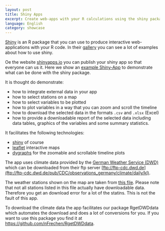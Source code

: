 ```yaml
---
layout: post
title: Shiny Apps
excerpt: Create web-apps with your R calculations using the shiny package
language: English
category: showcase
---
```


[Shiny](http://shiny.rstudio.com) is an R package that you can use to produce interactive web-applications with your R code. In their [gallery](http://shiny.rstudio.com/gallery/) you can see a lot of examples about how to use shiny.

Oe the website [shinyapps.io](http://shinyapps.io) you can publish your shiny app so that everyone can us it. Here we show an [example Shiny-App]( https://ndim.shinyapps.io/shiny-app/) to demonstrate what can be done with the shiny package.

It is thought do demonstrate:

* how to integrate external data in your app
* how to select stations on a map
* how to select variables to be plotted
* how to plot variables in a way that you can zoom and scroll the timeline
* how to download the selected data in the formats `.csv` and `.xlsx` (Excel)
* how to provide a downloadable report of the selected data including data tables, graphics of the variables and some summary statistics.

It facilitates the following technologies:

* [shiny](http://shiny.rstudio.com) of course
* [leaflet](http://rstudio.github.io/leaflet/basemaps.html) interactive maps
* [dygraphs](http://rstudio.github.io/dygraphs/) for the zoomable and scrollable timeline plots

The app uses climate data provided by the [German Weather Service (DWD)](http://dwd.de) which can be downloaded from their ftp server [ftp://ftp-cdc.dwd.de](ftp://ftp-cdc.dwd.de/pub/CDC/observations_germany/climate/daily/kl).

The weather stations shown on the map are taken from [this file](ftp://ftp-cdc.dwd.de/pub/CDC/observations_germany/climate/daily/kl/recent/KL_Tageswerte_Beschreibung_Stationen.txt). Please note that not all stations listed in this file actually have downloadable data. Therefore you get an download error for a lot of the statins. This is not the fault of this app.

To download the climate data the app facilitates our package RgetDWDdata which automates the download and does a lot of conversions for you. If you want to use this package you find it at https://github.com/nFrechen/RgetDWDdata.
